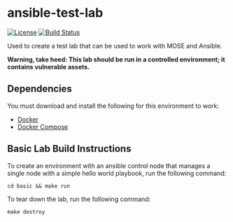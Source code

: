 # ansible-test-lab
[![License](http://img.shields.io/:license-mit-blue.svg)](https://github.com/master-of-servers/ansible-test-lab/blob/master/LICENSE)
[![Build Status](https://dev.azure.com/jaysonegrace/ansible-test-lab/_apis/build/status/master-of-servers.ansible-test-lab?branchName=master)](https://dev.azure.com/jaysonegrace/ansible-test-lab/_build/latest?definitionId=38&branchName=master)

Used to create a test lab that can be used to work with MOSE and Ansible.

**Warning, take heed: This lab should be run in a controlled environment; it contains vulnerable assets.**

## Dependencies
You must download and install the following for this environment to work:
* [Docker](https://docs.docker.com/install/)
* [Docker Compose](https://docs.docker.com/compose/install/)

## Basic Lab Build Instructions
To create an environment with an ansible control node that manages a single node with a simple hello world playbook, run the following command:
```
cd basic && make run
```

To tear down the lab, run the following command:
```
make destroy
```